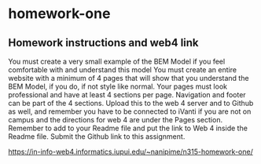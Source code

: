 # homework-one

## Homework instructions and web4 link

You must create a very small example of the BEM Model if you feel comfortable with and understand this model
You must create an entire website with a minimum of 4 pages that will show that you understand the BEM Model, if you do, if not style like normal. 
Your pages must look professional and have at least 4 sections per page. Navigation and footer can be part of the 4 sections. 
Upload this to the web 4 server and to Github as well, and remember you have to be connected to iVanti if you are not on campus and the directions for web 4 are under the Pages section. Remember to add to your Readme file and put the link to Web 4 inside the Readme file. 
Submit the Github link to this assignment.

https://in-info-web4.informatics.iupui.edu/~nanipime/n315-homework-one/
